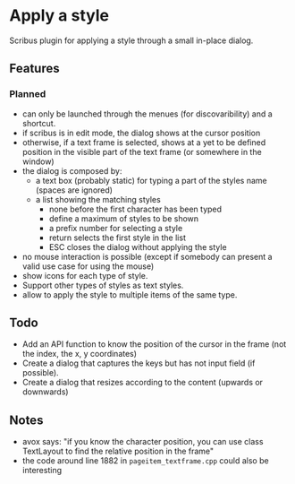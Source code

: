 # Apply a style

Scribus plugin for applying a style through a small in-place dialog.

## Features

### Planned

- can only be launched through the menues (for discovaribility) and a shortcut.
- if scribus is in edit mode, the dialog shows at the cursor position
- otherwise, if a text frame is selected, shows at a yet to be defined position in the visible part of the text frame (or somewhere in the window)
- the dialog is composed by:
  - a text box (probably static) for typing a part of the styles name (spaces are ignored)
  - a list showing the matching styles
    - none before the first character has been typed
    - define a maximum of styles to be shown
    - a prefix number for selecting a style
    - return selects the first style in the list
    - ESC closes the dialog without applying the style
- no mouse interaction is possible (except if somebody can present a valid use case for using the mouse)
- show icons for each type of style.
- Support other types of styles as text styles.
- allow to apply the style to multiple items of the same type.

## Todo

- Add an API function to know the position of the cursor in the frame (not the index, the x, y coordinates)
- Create a dialog that captures the keys but has not input field (if possible).
- Create a dialog that resizes according to the content (upwards or downwards)

## Notes

- avox says: "if you know the character position, you can use class TextLayout to find the relative position in the frame"
- the code around line 1882 in `pageitem_textframe.cpp` could also be interesting
